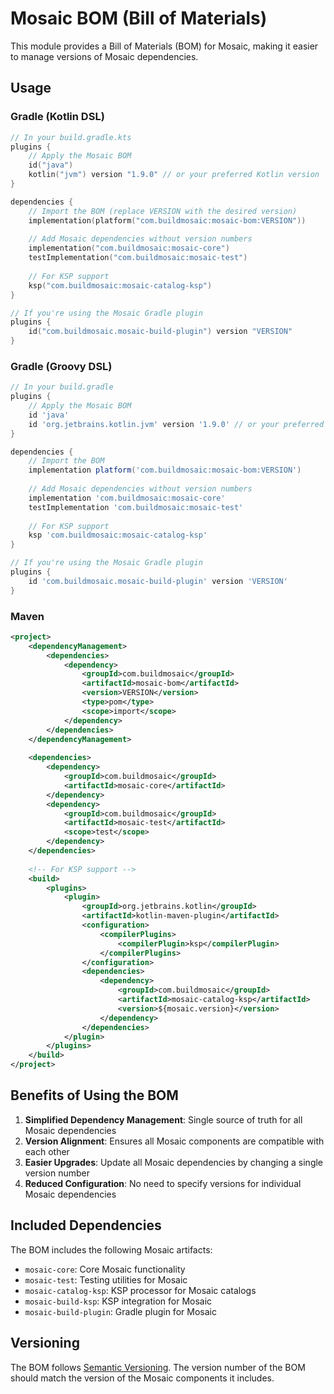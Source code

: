 # Mosaic BOM (Bill of Materials)

This module provides a Bill of Materials (BOM) for Mosaic, making it easier to manage versions of Mosaic dependencies.

## Usage

### Gradle (Kotlin DSL)

```kotlin
// In your build.gradle.kts
plugins {
    // Apply the Mosaic BOM
    id("java")
    kotlin("jvm") version "1.9.0" // or your preferred Kotlin version
}

dependencies {
    // Import the BOM (replace VERSION with the desired version)
    implementation(platform("com.buildmosaic:mosaic-bom:VERSION"))
    
    // Add Mosaic dependencies without version numbers
    implementation("com.buildmosaic:mosaic-core")
    testImplementation("com.buildmosaic:mosaic-test")
    
    // For KSP support
    ksp("com.buildmosaic:mosaic-catalog-ksp")
}

// If you're using the Mosaic Gradle plugin
plugins {
    id("com.buildmosaic.mosaic-build-plugin") version "VERSION"
}
```

### Gradle (Groovy DSL)

```groovy
// In your build.gradle
plugins {
    // Apply the Mosaic BOM
    id 'java'
    id 'org.jetbrains.kotlin.jvm' version '1.9.0' // or your preferred Kotlin version
}

dependencies {
    // Import the BOM
    implementation platform('com.buildmosaic:mosaic-bom:VERSION')
    
    // Add Mosaic dependencies without version numbers
    implementation 'com.buildmosaic:mosaic-core'
    testImplementation 'com.buildmosaic:mosaic-test'
    
    // For KSP support
    ksp 'com.buildmosaic:mosaic-catalog-ksp'
}

// If you're using the Mosaic Gradle plugin
plugins {
    id 'com.buildmosaic.mosaic-build-plugin' version 'VERSION'
}
```

### Maven

```xml
<project>
    <dependencyManagement>
        <dependencies>
            <dependency>
                <groupId>com.buildmosaic</groupId>
                <artifactId>mosaic-bom</artifactId>
                <version>VERSION</version>
                <type>pom</type>
                <scope>import</scope>
            </dependency>
        </dependencies>
    </dependencyManagement>
    
    <dependencies>
        <dependency>
            <groupId>com.buildmosaic</groupId>
            <artifactId>mosaic-core</artifactId>
        </dependency>
        <dependency>
            <groupId>com.buildmosaic</groupId>
            <artifactId>mosaic-test</artifactId>
            <scope>test</scope>
        </dependency>
    </dependencies>
    
    <!-- For KSP support -->
    <build>
        <plugins>
            <plugin>
                <groupId>org.jetbrains.kotlin</groupId>
                <artifactId>kotlin-maven-plugin</artifactId>
                <configuration>
                    <compilerPlugins>
                        <compilerPlugin>ksp</compilerPlugin>
                    </compilerPlugins>
                </configuration>
                <dependencies>
                    <dependency>
                        <groupId>com.buildmosaic</groupId>
                        <artifactId>mosaic-catalog-ksp</artifactId>
                        <version>${mosaic.version}</version>
                    </dependency>
                </dependencies>
            </plugin>
        </plugins>
    </build>
</project>
```

## Benefits of Using the BOM

1. **Simplified Dependency Management**: Single source of truth for all Mosaic dependencies
2. **Version Alignment**: Ensures all Mosaic components are compatible with each other
3. **Easier Upgrades**: Update all Mosaic dependencies by changing a single version number
4. **Reduced Configuration**: No need to specify versions for individual Mosaic dependencies

## Included Dependencies

The BOM includes the following Mosaic artifacts:

- `mosaic-core`: Core Mosaic functionality
- `mosaic-test`: Testing utilities for Mosaic
- `mosaic-catalog-ksp`: KSP processor for Mosaic catalogs
- `mosaic-build-ksp`: KSP integration for Mosaic
- `mosaic-build-plugin`: Gradle plugin for Mosaic

## Versioning

The BOM follows [Semantic Versioning](https://semver.org/). The version number of the BOM should match the version of the Mosaic components it includes.
